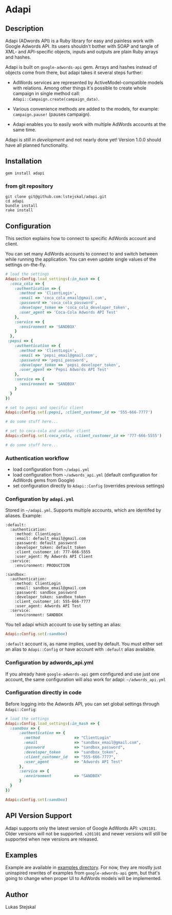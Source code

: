 # Adapi #

## Description ##

Adapi (ADwords API) is a Ruby library for easy and painless work with Google
Adwords API. Its users shouldn't bother with SOAP and tangle of XML- and
API-specific objects, inputs and outputs are plain Ruby arrays and hashes. 

Adapi is built on `google-adwords-api` gem. Arrays and hashes instead of objects
come from there, but adapi takes it several steps further:

* AdWords services are represented by ActiveModel-compatible models with
  relations. Among other things it's possible to create whole campaign in
  single method call: `Adapi::Campaign.create(campaign_data)`.

* Various convenience methods are added to the models, for example:
  `campaign.pause!` (pauses campaign).

* Adapi enables you to easily work with multiple AdWords accounts at the same time.

Adapi is *still in development* and not nearly done yet! Version 1.0.0 should
have all planned functionality.

## Installation ##

```
gem install adapi
```

### from git repository ###

```
git clone git@github.com:lstejskal/adapi.git
cd adapi
bundle install
rake install
```

## Configuration ##

This section explains how to connect to specific AdWords account and client.

You can set many AdWords accounts to connect to and switch between while running
the application. You can even update single values of the settings on-the-fly.

```ruby 
# load the settings
Adapi::Config.load_settings(:in_hash => {
  :coca_cola => {
    :authentication => {
      :method => 'ClientLogin',
      :email => 'coca_cola_email@gmail.com',
      :password => 'coca_cola_password',
      :developer_token => 'coca_cola_developer_token',
      :user_agent => 'Coca-Cola Adwords API Test'
    },
    :service => {
      :environment => 'SANDBOX'
    }
  },
 :pepsi => {
    :authentication => {
      :method => 'ClientLogin',
      :email => 'pepsi_email@gmail.com',
      :password => 'pepsi_password',
      :developer_token => 'pepsi_developer_token',
      :user_agent => 'Pepsi Adwords API Test'
    },
    :service => {
      :environment => 'SANDBOX'
    }
  }
})

# set to pepsi and specific client       
Adapi::Config.set(:pepsi, :client_customer_id => '555-666-7777')

# do some stuff here...

# set to coca-cola and another client       
Adapi::Config.set(:coca_cola, :client_customer_id => '777-666-5555')

# do some stuff here...
```

### Authentication workflow ###

* load configuration from `~/adapi.yml`
* load configuration from `~/adwords_api.yml` (default configuration for AdWords gems
  from Google)
* set configuration directly to `Adapi::Config` (overrides previous settings)

### Configuration by `adapi.yml` ###

Stored in `~/adapi.yml`. Supports multiple accounts, which are identifed by
aliases. Example:

```
:default:
  :authentication:
    :method: ClientLogin
    :email: default_email@gmail.com
    :password: default_password
    :developer_token: default_token
    :client_customer_id: 777-666-5555
    :user_agent: My Adwords API Client
  :service:
    :environment: PRODUCTION

:sandbox:
  :authentication:
    :method: ClientLogin
    :email: sandbox_email@gmail.com
    :password: sandbox_password
    :developer_token: sandbox_token
    :client_customer_id: 555-666-7777
    :user_agent: Adwords API Test
  :service:
    :environment: SANDBOX
```

You tell adapi which account to use by setting an alias:

```ruby
Adapi::Config.set(:sandbox)
```

`:default` account is, as name implies, used by default. You must either set an
alias to `Adapi::Config` or have account with `:default` alias available.

### Configuration by adwords_api.yml ###

If you already have `google-adwords-api` gem configured and use just one account,
the same configuration will also work for adapi: `~/adwords_api.yml`

### Configuration directly in code ###

Before logging into the Adwords API, you can set global settings through
`Adapi::Config`:

```ruby
# load the settings
Adapi::Config.load_settings(:in_hash => {
  :sandbox => {   
      :authentication => {
        :method               => "ClientLogin"
        :email                => "sandbox_email@gmail.com",
        :password             => "sandbox_password",
        :developer_token      => "sandbox_token",
        :client_customer_id   => "555-666-7777",
        :user_agent           => "Adwords API Test"
      },
      :service => {
        :environment          => "SANDBOX"
      }
  }
})

Adapi::Config.set(:sandbox)
```

## API Version Support ##

Adapi supports only the latest version of Google AdWords API: `v201101`. Older
versions will not be supported. `v201101` and newer versions will still be
supported when new versions are released.

## Examples ##

Example are available in [examples directory](./master/examples/). For now, they
are mostly just uninspired rewrites of examples from `google-adwords-api` gem,
but that's going to change when proper UI to AdWords models will be implemented.

## Author ##

Lukas Stejskal

